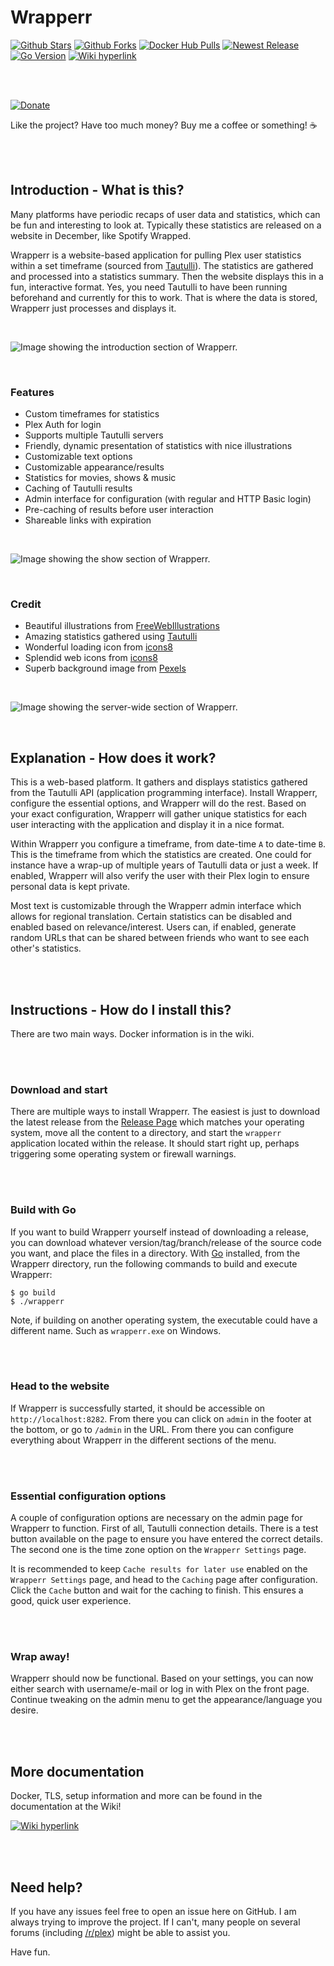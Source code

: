 # Wrapperr
[![Github Stars](https://img.shields.io/github/stars/aunefyren/wrapperr?style=for-the-badge)](https://github.com/aunefyren/wrapperr)
[![Github Forks](https://img.shields.io/github/forks/aunefyren/wrapperr?style=for-the-badge)](https://github.com/aunefyren/wrapperr)
[![Docker Hub Pulls](https://img.shields.io/docker/pulls/aunefyren/wrapperr?style=for-the-badge)](https://hub.docker.com/r/aunefyren/wrapperr)
[![Newest Release](https://img.shields.io/github/v/release/aunefyren/wrapperr?style=for-the-badge)](https://github.com/aunefyren/wrapperr/releases)
[![Go Version](https://img.shields.io/github/go-mod/go-version/aunefyren/wrapperr?style=for-the-badge)](https://go.dev/dl/)
[![Wiki hyperlink](https://img.shields.io/badge/Go_To-Wiki-page?style=for-the-badge&labelColor=%23555555&color=%23007ec6)](https://github.com/aunefyren/wrapperr/wiki)

<br>
<br>

[![Donate](https://img.shields.io/badge/PayPal-Buy%20me%20coffee-blue?style=for-the-badge)](https://www.paypal.com/donate/?hosted_button_id=YRKMNM4S8VNBS) 

Like the project? Have too much money? Buy me a coffee or something! ☕️

<br>
<br>

## Introduction - What is this?

Many platforms have periodic recaps of user data and statistics, which can be fun and interesting to look at. Typically these statistics are released on a website in December, like Spotify Wrapped.

Wrapperr is a website-based application for pulling Plex user statistics within a set timeframe (sourced from [Tautulli](https://github.com/Tautulli/Tautulli)). The statistics are gathered and processed into a statistics summary. Then the website displays this in a fun, interactive format. Yes, you need Tautulli to have been running beforehand and currently for this to work. That is where the data is stored, Wrapperr just processes and displays it.

<br>

![Image showing the introduction section of Wrapperr.](https://raw.githubusercontent.com/aunefyren/wrapperr/main/web/assets/img/example_01.PNG?raw=true)

<br>

### Features
- Custom timeframes for statistics
- Plex Auth for login
- Supports multiple Tautulli servers
- Friendly, dynamic presentation of statistics with nice illustrations
- Customizable text options
- Customizable appearance/results
- Statistics for movies, shows & music
- Caching of Tautulli results
- Admin interface for configuration (with regular and HTTP Basic login)
- Pre-caching of results before user interaction
- Shareable links with expiration

<br>

![Image showing the show section of Wrapperr.](https://raw.githubusercontent.com/aunefyren/wrapperr/main/web/assets/img/example_02.PNG?raw=true)

<br>

### Credit
- Beautiful illustrations from [FreeWebIllustrations](https://freewebillustrations.com)
- Amazing statistics gathered using [Tautulli](https://github.com/Tautulli/Tautulli)
- Wonderful loading icon from [icons8](https://icons8.com/preloaders/en/miscellaneous/hourglass)
- Splendid web icons from [icons8](https://icons8.com/icon/set/popular/material-rounded)
- Superb background image from [Pexels](https://www.pexels.com/photo/snowy-forest-235621/)

<br>

![Image showing the server-wide section of Wrapperr.](https://raw.githubusercontent.com/aunefyren/wrapperr/main/web/assets/img/example_03.PNG?raw=true)

<br>

## Explanation - How does it work?
This is a web-based platform. It gathers and displays statistics gathered from the Tautulli API (application programming interface). Install Wrapperr, configure the essential options, and Wrapperr will do the rest. Based on your exact configuration, Wrapperr will gather unique statistics for each user interacting with the application and display it in a nice format.

Within Wrapperr you configure a timeframe, from date-time `A` to date-time `B`. This is the timeframe from which the statistics are created. One could for instance have a wrap-up of multiple years of Tautulli data or just a week. If enabled, Wrapperr will also verify the user with their Plex login to ensure personal data is kept private.

Most text is customizable through the Wrapperr admin interface which allows for regional translation. Certain statistics can be disabled and enabled based on relevance/interest. Users can, if enabled, generate random URLs that can be shared between friends who want to see each other's statistics.

<br>
<br>

## Instructions - How do I install this?
There are two main ways. Docker information is in the wiki.

<br>
<br>

### Download and start
There are multiple ways to install Wrapperr. The easiest is just to download the latest release from the [Release Page](https://github.com/aunefyren/wrapperr/releases) which matches your operating system, move all the content to a directory, and start the ```wrapperr``` application located within the release. It should start right up, perhaps triggering some operating system or firewall warnings.

<br>
<br>

### Build with Go
If you want to build Wrapperr yourself instead of downloading a release, you can download whatever version/tag/branch/release of the source code you want, and place the files in a directory. With [Go](https://go.dev/dl/) installed, from the Wrapperr directory, run the following commands to build and execute Wrapperr:

```
$ go build
$ ./wrapperr
```
Note, if building on another operating system, the executable could have a different name. Such as ```wrapperr.exe``` on Windows.

<br>
<br>

### Head to the website
If Wrapperr is successfully started, it should be accessible on ```http://localhost:8282```. From there you can click on ```admin``` in the footer at the bottom, or go to ```/admin``` in the URL. From there you can configure everything about Wrapperr in the different sections of the menu. 

<br>
<br>

### Essential configuration options
A couple of configuration options are necessary on the admin page for Wrapperr to function. First of all, Tautulli connection details. There is a test button available on the page to ensure you have entered the correct details. The second one is the time zone option on the ```Wrapperr Settings``` page.

It is recommended to keep ```Cache results for later use``` enabled on the ```Wrapperr Settings``` page, and head to the ```Caching``` page after configuration. Click the ```Cache``` button and wait for the caching to finish. This ensures a good, quick user experience. 

<br>
<br>

### Wrap away!
Wrapperr should now be functional. Based on your settings, you can now either search with username/e-mail or log in with Plex on the front page. Continue tweaking on the admin menu to get the appearance/language you desire.

<br>
<br>

## More documentation

Docker, TLS, setup information and more can be found in the documentation at the Wiki!

[![Wiki hyperlink](https://img.shields.io/badge/Go_To-Wiki-page?style=for-the-badge&labelColor=%23555555&color=%23007ec6)](https://github.com/aunefyren/wrapperr/wiki)

<br>
<br>

## Need help?
If you have any issues feel free to open an issue here on GitHub. I am always trying to improve the project. If I can't, many people on several forums (including [/r/plex](https://www.reddit.com/r/plex)) might be able to assist you.

Have fun.
